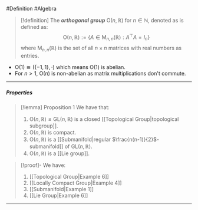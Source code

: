 #Definition #Algebra

> [!definition]
> The ***orthogonal group*** $\text{O}(n,\mathbb{R})$ for $n\in \mathbb{N}$, denoted as  is defined as: $$\text{O}(n,\mathbb{R}):=\{  A\in \text{M}_{n,n}(\mathbb{R}): A^\top A=I_{n} \}$$
> where $\text{M}_{n,n}(\mathbb{R})$ is the set of all $n\times n$ matrices with real numbers as entries.

- $\text{O}(1)\cong (\{-1, 1 \},\cdot)$ which means $\text{O}(1)$ is abelian.
- For $n>1$, $\text{O}(n)$ is non-abelian as matrix multiplications don't commute.
---
##### Properties
> [!lemma] Proposition 1
> We have that:
> 1. $\text{O}(n,\mathbb{R})\leq \text{GL}(n,\mathbb{R})$ is a closed [[Topological Group|topological subgroup]].
> 2. $\text{O}(n,\mathbb{R})$ is compact.
> 3. $\text{O}(n,\mathbb{R})$ is a [[Submanifold|regular $\frac{n(n-1)}{2}$-submanifold]] of $\text{GL}(n,\mathbb{R})$.
> 4. $\text{O}(n,\mathbb{R})$ is a [[Lie group]].

> [!proof]-
> We have:
> 1. [[Topological Group|Example 6]]
> 2. [[Locally Compact Group|Example 4]]
> 3. [[Submanifold|Example 1]]
> 4. [[Lie Group|Example 6]]
---
